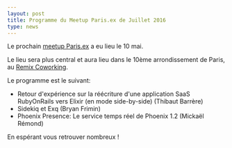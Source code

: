 ```yaml
---
layout: post
title: Programme du Meetup Paris.ex de Juillet 2016
type: news
---
```


<p>Le prochain <a
href="http://www.meetup.com/fr-FR/elixir/events/231531078/">meetup
Paris.ex</a> a eu lieu le 10 mai.</p>

<p>Le lieu sera plus central et aura lieu dans le 10ème
arrondissement de Paris, au <a href="https://www.google.com/maps?f=q&hl=en&q=24,+cour+des+petites+écuries,+Paris,+fr">Remix Coworking</a>.</p>

<p>Le programme est le suivant:</p>
<ul>
<li>Retour d'expérience sur la réécriture d'une application SaaS RubyOnRails vers Elixir (en mode side-by-side) (Thibaut Barrère)</li>
<li>Sidekiq et Exq (Bryan Frimin)</li>
<li>Phoenix Presence: Le service temps réel de Phoenix 1.2 (Mickaël Rémond)</li>
</ul>

<p>En espérant vous retrouver nombreux !</p>
